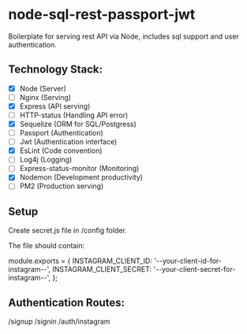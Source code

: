 # node-sql-rest-passport-jwt
Boilerplate for serving rest API via Node, includes sql support and user authentication.

## Technology Stack:

- [x] Node (Server)
- [ ] Nginx (Serving)
- [x] Express (API serving)
- [ ] HTTP-status (Handling API error)
- [x] Sequelize (ORM for SQL/Postgress)
- [ ] Passport (Authentication)
- [ ] Jwt (Authentication interface)
- [x] EsLint (Code convention)
- [ ] Log4j (Logging)
- [ ] Express-status-monitor (Monitoring)
- [x] Nodemon (Development productivity)
- [ ] PM2 (Production serving)

## Setup

Create secret.js file in /config folder.

The file should contain:

module.exports = {
  INSTAGRAM_CLIENT_ID: '--your-client-id-for-instagram--',
  INSTAGRAM_CLIENT_SECRET: '--your-client-secret-for-instagram--',
};


## Authentication Routes:

/signup
/signin
/auth/instagram
